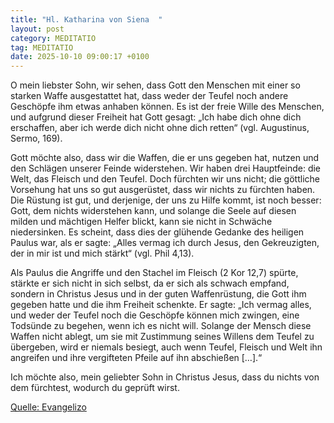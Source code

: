 ```yaml
---
title: "Hl. Katharina von Siena  "
layout: post
category: MEDITATIO
tag: MEDITATIO
date: 2025-10-10 09:00:17 +0100
---
```

O mein liebster Sohn, wir sehen, dass Gott den Menschen mit einer so starken Waffe ausgestattet hat, dass weder der Teufel noch andere Geschöpfe ihm etwas anhaben können. Es ist der freie Wille des Menschen, und aufgrund dieser Freiheit hat Gott gesagt: „Ich habe dich ohne dich erschaffen, aber ich werde dich nicht ohne dich retten“ (vgl.<!--more--> Augustinus, Sermo, 169).
 
Gott möchte also, dass wir die Waffen, die er uns gegeben hat, nutzen und den Schlägen unserer Feinde widerstehen. Wir haben drei Hauptfeinde: die Welt, das Fleisch und den Teufel. Doch fürchten wir uns nicht; die göttliche Vorsehung hat uns so gut ausgerüstet, dass wir nichts zu fürchten haben. Die Rüstung ist gut, und derjenige, der uns zu Hilfe kommt, ist noch besser: Gott, dem nichts widerstehen kann, und solange die Seele auf diesen milden und mächtigen Helfer blickt, kann sie nicht in Schwäche niedersinken. Es scheint, dass dies der glühende Gedanke des heiligen Paulus war, als er sagte: „Alles vermag ich durch Jesus, den Gekreuzigten, der in mir ist und mich stärkt“ (vgl. Phil 4,13).
 
Als Paulus die Angriffe und den Stachel im Fleisch (2 Kor 12,7) spürte, stärkte er sich nicht in sich selbst, da er sich als schwach empfand, sondern in Christus Jesus und in der guten Waffenrüstung, die Gott ihm gegeben hatte und die ihm Freiheit schenkte. Er sagte: „Ich vermag alles, und weder der Teufel noch die Geschöpfe können mich zwingen, eine Todsünde zu begehen, wenn ich es nicht will. Solange der Mensch diese Waffen nicht ablegt, um sie mit Zustimmung seines Willens dem Teufel zu übergeben, wird er niemals besiegt, auch wenn Teufel, Fleisch und Welt ihn angreifen und ihre vergifteten Pfeile auf ihn abschießen […].“
 
Ich möchte also, mein geliebter Sohn in Christus Jesus, dass du nichts von dem fürchtest, wodurch du geprüft wirst.  

[Quelle: Evangelizo](https://evangeliumtagfuertag.org/DE/gospel)
